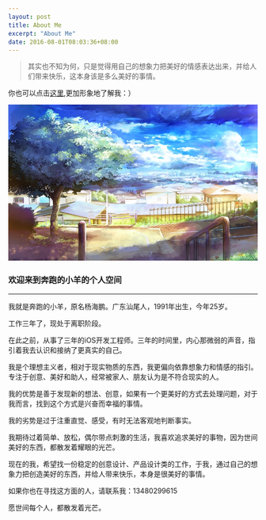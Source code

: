 ```yaml
---
layout: post
title: About Me
excerpt: "About Me"
date: 2016-08-01T08:03:36+08:00
---
```


>其实也不知为何，只是觉得用自己的想象力把美好的情感表达出来，并给人们带来快乐，这本身该是多么美好的事情。

你也可以点击[这里][id-1],更加形象地了解我：）

![alt text][id-2]

[id-1]: /intro  "Title"
[id-2]: ../assets/img/intro.jpg "Title"


### 欢迎来到奔跑的小羊的个人空间

***

我就是奔跑的小羊，原名杨海鹏。广东汕尾人，1991年出生，今年25岁。

工作三年了，现处于离职阶段。

在此之前，从事了三年的iOS开发工程师。三年的时间里，内心那微弱的声音，指引着我去认识和接纳了更真实的自己。

我是个理想主义者，相对于现实物质的东西，我更偏向依靠想象力和情感的指引。专注于创意、美好和助人，经常被家人、朋友认为是不符合现实的人。

我的优势是善于发现新的想法、创意，如果有一个更美好的方式去处理问题，对于我而言，找到这个方式是兴奋而幸福的事情。

我的劣势是过于注重直觉、感受，有时无法客观地判断事实。

我期待过着简单、放松，偶尔带点刺激的生活，我喜欢追求美好的事物，因为世间美好的东西，都散发着耀眼的光芒。

现在的我，希望找一份稳定的创意设计、产品设计类的工作，于我，通过自己的想象力把创造美好的东西，并给人带来快乐，本身是很美好的事情。

如果你也在寻找这方面的人，请联系我：13480299615 

愿世间每个人，都散发着光芒。










